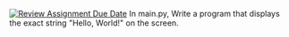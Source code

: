 [![Review Assignment Due Date](https://classroom.github.com/assets/deadline-readme-button-22041afd0340ce965d47ae6ef1cefeee28c7c493a6346c4f15d667ab976d596c.svg)](https://classroom.github.com/a/DiLXv4Tp)
In main.py, Write a program that displays the exact string "Hello, World!" on the screen. 
